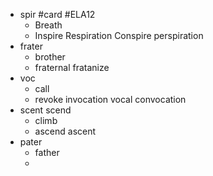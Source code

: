 - spir #card #ELA12
	- Breath
	- Inspire Respiration Conspire perspiration
- frater
	- brother
	- fraternal fratanize
- voc
	- call
	- revoke invocation vocal convocation
- scent scend
	- climb
	- ascend ascent
- pater
	- father
	-